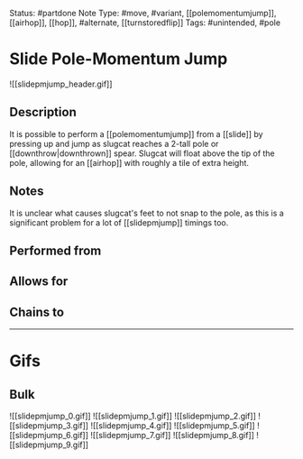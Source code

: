 Status: #partdone 
Note Type: #move, #variant, [[polemomentumjump]], [[airhop]], [[hop]], #alternate, [[turnstoredflip]]
Tags: #unintended, #pole 

# Slide Pole-Momentum Jump
![[slidepmjump_header.gif]]
## Description
It is possible to perform a [[polemomentumjump]] from a [[slide]] by pressing up and jump as slugcat reaches a 2-tall pole or [[downthrow|downthrown]] spear. Slugcat will float above the tip of the pole, allowing for an [[airhop]] with roughly a tile of extra height.

## Notes
It is unclear what causes slugcat's feet to not snap to the pole, as this is a significant problem for a lot of [[slidepmjump]] timings too.

## Performed from


## Allows for


## Chains to


___
# Gifs
## Bulk
![[slidepmjump_0.gif]]
![[slidepmjump_1.gif]]
![[slidepmjump_2.gif]]
![[slidepmjump_3.gif]]
![[slidepmjump_4.gif]]
![[slidepmjump_5.gif]]
![[slidepmjump_6.gif]]
![[slidepmjump_7.gif]]
![[slidepmjump_8.gif]]
![[slidepmjump_9.gif]]